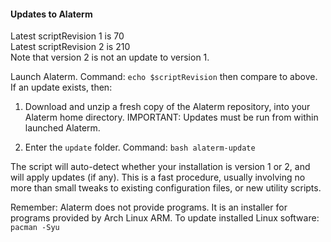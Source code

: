 #### Updates to Alaterm

Latest scriptRevision 1 is 70<br>
Latest scriptRevision 2 is 210<br>
Note that version 2 is not an update to version 1.

Launch Alaterm. Command: `echo $scriptRevision` then compare to above.
If an update exists, then:

1. Download and unzip a fresh copy of the Alaterm repository,
into your Alaterm home directory. IMPORTANT: Updates must be run
from within launched Alaterm.

2. Enter the `update` folder. Command: `bash alaterm-update`

The script will auto-detect whether your installation is version 1 or 2,
and will apply updates (if any). This is a fast procedure, usually involving
no more than small tweaks to existing configuration files, or new
utility scripts.

Remember: Alaterm does not provide programs.
It is an installer for programs provided by Arch Linux ARM.
To update installed Linux software: `pacman -Syu`



